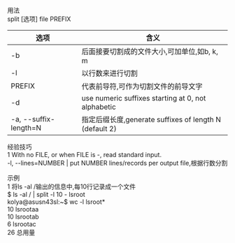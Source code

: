 用法  
split [选项] file PREFIX  


选项 | 含义
-- | --
-b <size> | 后面接要切割成的文件大小,可加单位,如b, k, m
-l | 以行数来进行切割
PREFIX | 代表前导符,可作为切割文件的前导文字
-d | use numeric suffixes starting at 0, not alphabetic
-a, --suffix-length=N | 指定后缀长度,generate suffixes of length N (default 2)
经验技巧  
1 With no FILE, or when FILE is -, read standard input.  
-l, --lines=NUMBER | put NUMBER lines/records per output file,根据行数分割


示例  
1 将ls -al /输出的信息中,每10行记录成一个文件  
$ ls -al / | split -l 10 - lsroot  
kolya@asusn43sl:~$ wc -l lsroot*  
  10 lsrootaa  
  10 lsrootab  
   6 lsrootac  
  26 总用量  
